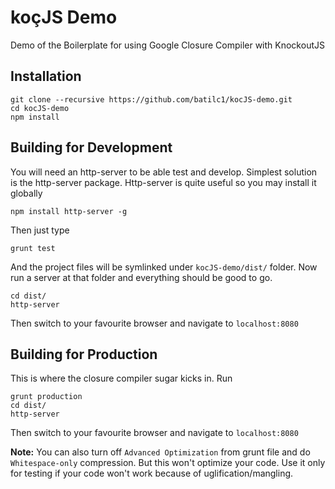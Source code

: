 # koçJS Demo
Demo of the Boilerplate for using Google Closure Compiler with KnockoutJS

## Installation

    git clone --recursive https://github.com/batilc1/kocJS-demo.git
    cd kocJS-demo
    npm install

## Building for Development

You will need an http-server to be able test and develop. Simplest solution is the http-server package. Http-server is quite useful so you may install it globally

    npm install http-server -g

Then just type
    
    grunt test

And the project files will be symlinked under `kocJS-demo/dist/` folder. Now run a server at that folder and everything should be good to go. 

    cd dist/
    http-server

Then switch to your favourite browser and navigate to `localhost:8080`

## Building for Production

This is where the closure compiler sugar kicks in. Run

    grunt production
    cd dist/
    http-server

Then switch to your favourite browser and navigate to `localhost:8080`

**Note:** You can also turn off `Advanced Optimization` from grunt file and do `Whitespace-only` compression. But this won't optimize your code. Use it only for testing if your code won't work because of uglification/mangling.

